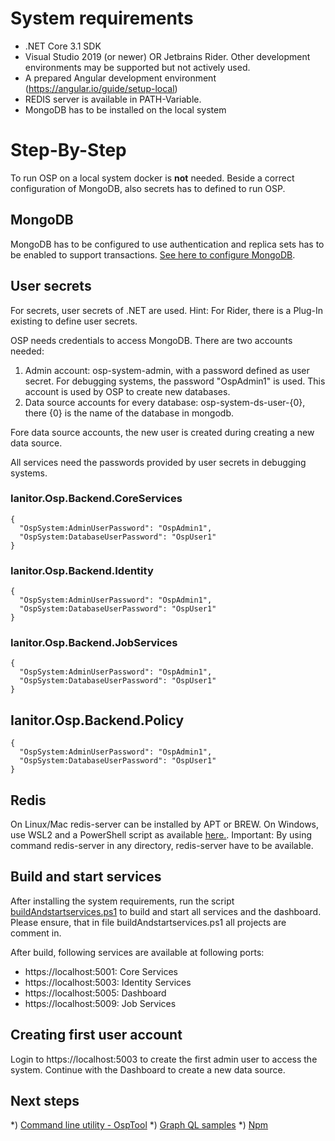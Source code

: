 ﻿# System requirements

* .NET Core 3.1 SDK
* Visual Studio 2019 (or newer) OR Jetbrains Rider. Other development environments may be supported but not actively used.
* A prepared Angular development environment (https://angular.io/guide/setup-local)
* REDIS server is available in PATH-Variable.
* MongoDB has to be installed on the local system

# Step-By-Step

To run OSP on a local system docker is **not** needed. Beside a correct configuration of MongoDB, also secrets has to defined to run OSP.

## MongoDB

MongoDB has to be configured to use authentication and replica sets has to be enabled to support transactions. 
[See here to configure MongoDB](configureMongodb.md).


## User secrets

For secrets, user secrets of .NET are used. Hint: For Rider, there is a Plug-In existing to define user secrets.

OSP needs credentials to access MongoDB. There are two accounts needed:
1) Admin account: osp-system-admin, with a password defined as user secret. For debugging systems, the password "OspAdmin1" is used. This account is used by OSP to create new databases.
2) Data source accounts for every database: osp-system-ds-user-{0}, there {0} is the name of the database in mongodb.

Fore data source accounts, the new user is created during creating a new data source. 

All services need the passwords provided by user secrets in debugging systems.

### Ianitor.Osp.Backend.CoreServices
~~~
{
  "OspSystem:AdminUserPassword": "OspAdmin1",
  "OspSystem:DatabaseUserPassword": "OspUser1"
}
~~~

### Ianitor.Osp.Backend.Identity

~~~
{
  "OspSystem:AdminUserPassword": "OspAdmin1",
  "OspSystem:DatabaseUserPassword": "OspUser1"
}
~~~

### Ianitor.Osp.Backend.JobServices

~~~
{
  "OspSystem:AdminUserPassword": "OspAdmin1",
  "OspSystem:DatabaseUserPassword": "OspUser1"
}
~~~

## Ianitor.Osp.Backend.Policy

~~~
{
  "OspSystem:AdminUserPassword": "OspAdmin1",
  "OspSystem:DatabaseUserPassword": "OspUser1"
}
~~~

## Redis
On Linux/Mac redis-server can be installed by APT or BREW. On Windows, use WSL2 and a PowerShell script as available [here.](../samples/redis-server.ps1). Important: By using command redis-server in any directory, redis-server have to be available.

## Build and start services

After installing the system requirements, run the script [buildAndstartservices.ps1](../buildAndstartservices.ps1) to build and start all services and the dashboard.
Please ensure, that in file buildAndstartservices.ps1 all projects are comment in.

After build, following services are available at following ports:
* https://localhost:5001: Core Services
* https://localhost:5003: Identity Services
* https://localhost:5005: Dashboard
* https://localhost:5009: Job Services

## Creating first user account

Login to https://localhost:5003 to create the first admin user to access the system. Continue with the Dashboard to create a new data source.

## Next steps

*) [Command line utility - OspTool](OspTool.md)
*) [Graph QL samples](GraphQLSamples.md)
*) [Npm](Npm.md)
